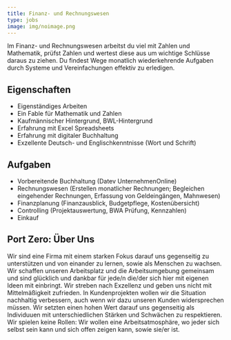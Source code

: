 ```yaml
---
title: Finanz- und Rechnungswesen
type: jobs
image: img/noimage.png
---
```


Im Finanz- und Rechnungswesen arbeitst du viel mit Zahlen und Mathematik, prüfst
Zahlen und wertest diese aus um wichtige Schlüsse daraus zu ziehen. Du findest
Wege monatlich wiederkehrende Aufgaben durch Systeme und Vereinfachungen
effektiv zu erledigen.

## Eigenschaften

* Eigenständiges Arbeiten
* Ein Fable für Mathematik und Zahlen
* Kaufmännischer Hintergrund, BWL-Hintergrund
* Erfahrung mit Excel Spreadsheets
* Erfahrung mit digitaler Buchhaltung
* Exzellente Deutsch- und Englischkenntnisse (Wort und Schrift)

## Aufgaben

* Vorbereitende Buchhaltung (Datev UnternehmenOnline)
* Rechnungswesen (Erstellen monatlicher Rechnungen; Begleichen eingehender Rechnungen,
  Erfassung von Geldeingängen, Mahnwesen)
* Finanzplanung (Finanzausblick, Budgetpflege, Kostenübersicht)
* Controlling (Projektauswertung, BWA Prüfung, Kennzahlen)
* Einkauf

## Port Zero: Über Uns

Wir sind eine Firma mit einem starken Fokus darauf uns gegenseitig zu
unterstützen und von einander zu lernen, sowie als Menschen zu wachsen. Wir
schaffen unseren Arbeitsplatz und die Arbeitsumgebung gemeinsam und sind
glücklich und dankbar für jede/n die/der sich hier mit eigenen Ideen mit
einbringt. Wir streben nach Exzellenz und geben uns nicht mit Mittelmäßigkeit
zufrieden. In Kundenprojekten wollen wir die Situation nachhaltig verbessern,
auch wenn wir dazu unseren Kunden widersprechen müssen. Wir setzten einen hohen
Wert darauf uns gegenseitig als Individuuen mit unterschiedlichen Stärken und
Schwächen zu respektieren. Wir spielen keine Rollen: Wir wollen eine
Arbeitsatmosphäre, wo jeder sich selbst sein kann und sich offen zeigen kann,
sowie sie/er ist.
